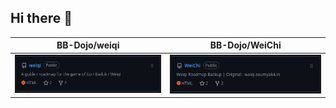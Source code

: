 ## Hi there 👋

| BB-Dojo/weiqi | BB-Dojo/WeiChi |
|------|------|
| <a href="https://github.com/BB-Dojo/weiqi" target="_blank"><img src="/weiqi.png" alt="weiqi" /></a>  | <a href="https://github.com/BB-Dojo/WeiChi" target="_blank"><img src="/WeiChi.png" alt="weiqi" /></a>  |


<!--
**BB-Studio/BB-Studio** is a ✨ _special_ ✨ repository because its `README.md` (this file) appears on your GitHub profile.

Here are some ideas to get you started:

- 🔭 I’m currently working on ...
- 🌱 I’m currently learning ...
- 👯 I’m looking to collaborate on ...
- 🤔 I’m looking for help with ...
- 💬 Ask me about ...
- 📫 How to reach me: ...
- 😄 Pronouns: ...
- ⚡ Fun fact: ...
-->
